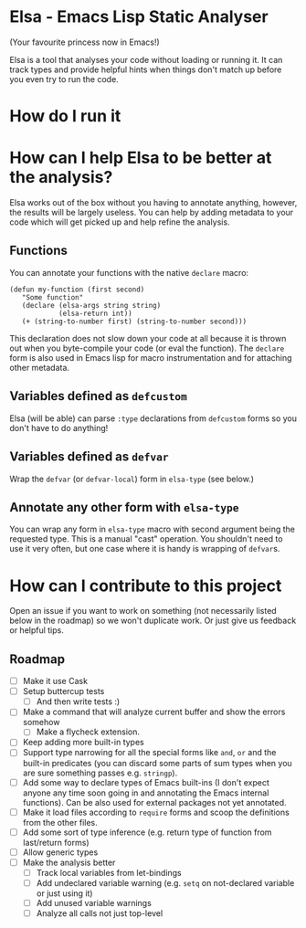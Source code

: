 #  Elsa - Emacs Lisp Static Analyser

(Your favourite princess now in Emacs!)

Elsa is a tool that analyses your code without loading or running it.  It can track types and provide helpful hints when things don't match up before you even try to run the code.

# How do I run it

# How can I help Elsa to be better at the analysis?

Elsa works out of the box without you having to annotate anything, however, the results will be largely useless.  You can help by adding metadata to your code which will get picked up and help refine the analysis.

## Functions

You can annotate your functions with the native `declare` macro:

``` emacs-lisp
(defun my-function (first second)
   "Some function"
   (declare (elsa-args string string)
            (elsa-return int))
   (+ (string-to-number first) (string-to-number second)))
```

This declaration does not slow down your code at all because it is thrown out when you byte-compile your code (or eval the function).  The `declare` form is also used in Emacs lisp for macro instrumentation and for attaching other metadata.

## Variables defined as `defcustom`

Elsa (will be able) can parse `:type` declarations from `defcustom` forms so you don't have to do anything!

## Variables defined as `defvar`

Wrap the `defvar` (or `defvar-local`) form in `elsa-type` (see below.)

## Annotate any other form with `elsa-type`

You can wrap any form in `elsa-type` macro with second argument being the requested type.  This is a manual "cast" operation.  You shouldn't need to use it very often, but one case where it is handy is wrapping of `defvar`s.

# How can I contribute to this project

Open an issue if you want to work on something (not necessarily listed below in the roadmap) so we won't duplicate work.  Or just give us feedback or helpful tips.

## Roadmap

- [ ] Make it use Cask
- [ ] Setup buttercup tests
    - [ ] And then write tests :)
- [ ] Make a command that will analyze current buffer and show the errors somehow
    - [ ] Make a flycheck extension.
- [ ] Keep adding more built-in types
- [ ] Support type narrowing for all the special forms like `and`, `or` and the built-in predicates (you can discard some parts of sum types when you are sure something passes e.g. `stringp`).
- [ ] Add some way to declare types of Emacs built-ins (I don't expect anyone any time soon going in and annotating the Emacs internal functions).  Can be also used for external packages not yet annotated.
- [ ] Make it load files according to `require` forms and scoop the definitions from the other files.
- [ ] Add some sort of type inference (e.g. return type of function from last/return forms)
- [ ] Allow generic types
- [ ] Make the analysis better
    - [ ] Track local variables from let-bindings
    - [ ] Add undeclared variable warning (e.g. `setq` on not-declared variable or just using it)
    - [ ] Add unused variable warnings
    - [ ] Analyze all calls not just top-level
